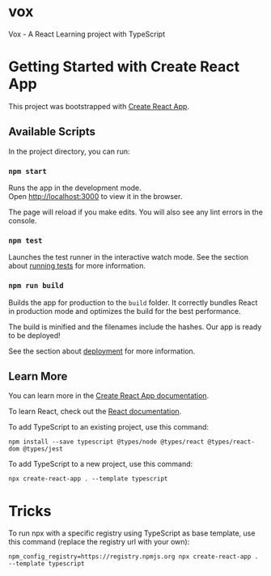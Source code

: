 # vox

Vox - A React Learning project with TypeScript

# Getting Started with Create React App

This project was bootstrapped with [Create React App](https://github.com/facebook/create-react-app).

## Available Scripts

In the project directory, you can run:

### `npm start`

Runs the app in the development mode.\
Open [http://localhost:3000](http://localhost:3000) to view it in the browser.

The page will reload if you make edits. You will also see any lint errors in the console.

### `npm test`

Launches the test runner in the interactive watch mode. See the section about [running tests](https://facebook.github.io/create-react-app/docs/running-tests) for more information.

### `npm run build`

Builds the app for production to the `build` folder. It correctly bundles React in production mode and optimizes the build for the best performance.

The build is minified and the filenames include the hashes. Our app is ready to be deployed!

See the section about [deployment](https://facebook.github.io/create-react-app/docs/deployment) for more information.

## Learn More

You can learn more in the [Create React App documentation](https://facebook.github.io/create-react-app/docs/getting-started).

To learn React, check out the [React documentation](https://reactjs.org/).

To add TypeScript to an existing project, use this command:

    npm install --save typescript @types/node @types/react @types/react-dom @types/jest

To add TypeScript to a new project, use this command:

    npx create-react-app . --template typescript


# Tricks

To run npx with a specific registry using TypeScript as base template, use this command (replace the registry url with your own):

    npm_config_registry=https://registry.npmjs.org npx create-react-app . --template typescript
        
